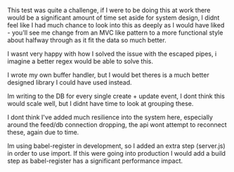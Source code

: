 This test was quite a challenge, if I were to be doing this at work there would be a significant amount of time set aside for system design, I didnt feel like I had much chance to look into this as deeply as I would have liked - you'll see me change from an MVC like pattern to a more functional style about halfway through as it fit the data so much better.

I wasnt very happy with how I solved the issue with the escaped pipes, i imagine a better regex would be able to solve this.

I wrote my own buffer handler, but I would bet theres is a much better designed library I could have used instead.

Im writing to the DB for every single create + update event, I dont think this would scale well, but I didnt have time to look at grouping these.

I dont think I've added much resilience into the system here, especially around the feed/db connection dropping, the api wont attempt to reconnect these, again due to time.

Im using babel-register in development, so I added an extra step (server.js) in order to use import. If this were going into production I would add a build step as babel-register has a significant performance impact.
